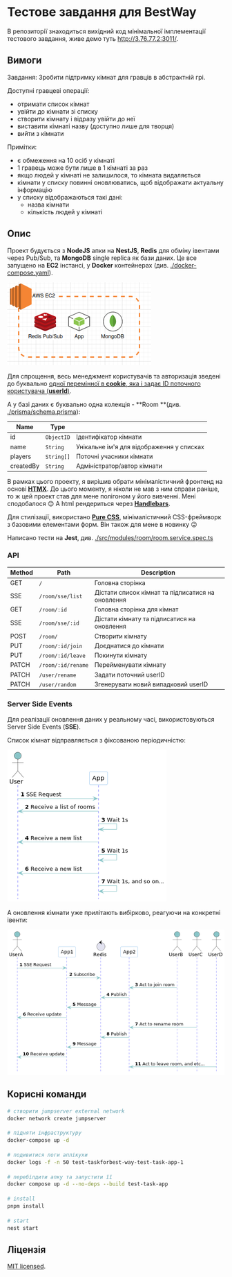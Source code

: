 # Тестове завдання для BestWay

В репозиторії знаходиться вихідний код мінімальної імплементації тестового завдання, живе демо туть http://3.76.77.2:3011/.

## Вимоги

Завдання: Зробити підтримку кімнат для гравців в абстрактній грі.

Доступні гравцеві операції:

- отримати список кімнат
- увійти до кімнати зі списку
- створити кімнату і відразу увійти до неї
- виставити кімнаті назву (доступно лише для творця)
- вийти з кімнати

Примітки:

- є обмеження на 10 осіб у кімнаті
- 1 гравець може бути лише в 1 кімнаті за раз
- якщо людей у кімнаті не залишилося, то кімната видаляється
- кімнати у списку повинні оновлюватись, щоб відображати актуальну інформацію
- у списку відображаються такі дані:
    - назва кімнати
    - кількість людей у кімнаті

## Опис

Проект будується з **NodeJS** апки на **NestJS**, **Redis** для обміну івентами через Pub/Sub, та **MongoDB** single replica як бази
даних. Це все запущено на **EC2** інстансі, у **Docker** контейнерах (див. [./docker-compose.yaml](./docker-compose.yaml)).

![](./doc/infrastructure.png)

Для спрощення, весь менеджмент користувачів та авторизація зведені до буквально [одної перемінної в **cookie**, яка і задає ID поточного користувача (**userId**)](src/utils/cookie/set-cookie-user-id.ts).

А у базі даних є буквально одна колекція - **Room **(див. [./prisma/schema.prisma](./prisma/schema.prisma)):

| Name      | Type       |                                           |
|-----------|------------|-------------------------------------------|
| id        | `ObjectID` | Ідентифікатор кімнати                     |
| name      | `String`   | Унікальне ім'я для відображення у списках |
| players   | `String[]` | Поточні учасники кімнати                  |
| createdBy | `String`   | Адміністратор/автор кімнати               |

В рамках цього проекту, я вирішив обрати мінімалістичний фронтенд на основі **[HTMX](https://htmx.org/)**. До цього моменту, я ніколи не мав з ним справи раніше, то ж цей проект став для мене полігоном у його вивченні. Мені сподобалося :blush:  А html рендериться через **[Handlebars](https://handlebarsjs.com/)**.

Для стилізації, використано **[Pure CSS](https://purecss.io/)**, мінімалістичний CSS-фреймворк з базовими елементами форм. Він також для мене в новинку :stuck_out_tongue_winking_eye:

Написано тести на **Jest**, див. [./src/modules/room/room.service.spec.ts](./src/modules/room/room.service.spec.ts)

### API

| Method | Path               | Description                                       |
|--------|--------------------|---------------------------------------------------|
| GET    | `/`                | Головна сторінка                                  |
| SSE    | `/room/sse/list`   | Дістати список кімнат та підписатися на оновлення |
| GET    | `/room/:id`        | Головна сторінка для кімнат                       |
| SSE    | `/room/sse/:id`    | Дістати кімнату та підписатися на оновлення       |
| POST   | `/room/`           | Створити кімнату                                  |
| PUT    | `/room/:id/join`   | Доєднатися до кімнати                             |
| PUT    | `/room/:id/leave`  | Покинути кімнату                                  |
| PATCH  | `/room/:id/rename` | Перейменувати кімнату                             |
| PATCH  | `/user/rename`     | Задати поточний userID                            |
| PATCH  | `/user/random`     | Згенерувати новий випадковий userID               |

### Server Side Events

Для реалізації оновлення даних у реальному часі, використовуються Server Side Events (**SSE**).

Список кімнат відправляється з фіксованою періодичністю:

![](doc/puml/list.sse.png)

А оновлення кімнати уже прилітають вибірково, реагуючи на конкретні івенти:

![](doc/puml/room.sse.png)

## Корисні команди

```bash
# створити jumpserver external network
docker network create jumpserver

# підняти інфраструктуру
docker-compose up -d

# подивитися логи аплікухи
docker logs -f -n 50 test-taskforbest-way-test-task-app-1

# перебілдити апку та запустити її
docker compose up -d --no-deps --build test-task-app

# install
pnpm install

# start
nest start
```

## Ліцензія

[MIT licensed](LICENSE).
